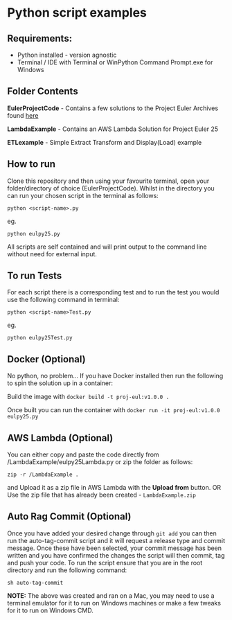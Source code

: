 # Python script examples

## Requirements:
- Python installed - version agnostic
- Terminal / IDE with Terminal or WinPython Command Prompt.exe for Windows

## Folder Contents

**EulerProjectCode** - Contains a few solutions to the Project Euler Archives found [here](https://projecteuler.net/about)

**LambdaExample** - Contains an AWS Lambda Solution for Project Euler 25

**ETLexample** - Simple Extract Transform and Display(Load) example

## How to run
Clone this repository and then using your favourite terminal, open your folder/directory of choice (EulerProjectCode). Whilst in the directory you can run your chosen script in the terminal as follows:

`python <script-name>.py`

eg.

`python eulpy25.py`

All scripts are self contained and will print output to the command line without need for external input.

## To run Tests
For each script there is a corresponding test and to run the test you would use the following command in terminal:

`python <script-name>Test.py`

eg.

`python eulpy25Test.py`



## Docker (Optional)

No python, no problem... If you have Docker installed then run the following to spin the solution up in a container:

Build the image with `docker build -t proj-eul:v1.0.0 .`

Once built you can run the container with `docker run -it proj-eul:v1.0.0 eulpy25.py` 

## AWS Lambda (Optional)

You can either copy and paste the code directly from /LambdaExample/eulpy25Lambda.py or zip the folder as follows:

`zip -r /LambdaExample .`

and Upload it as a zip file in AWS Lambda with the **Upload from** button. 
OR
Use the zip file that has already been created - `LambdaExample.zip`

## Auto Rag Commit (Optional)

Once you have added your desired change through `git add` you can then run the auto-tag-commit script and it will request a release type and commit message. Once these have been selected, your commit message has been written and you have confirmed the changes the script will then commit, tag and push your code. To run the script ensure that you are in the root directory and run the following command:

`sh auto-tag-commit`

**NOTE:** The above was created and ran on a Mac, you may need to use a terminal emulator for it to run on Windows machines or make a few tweaks for it to run on Windows CMD.



